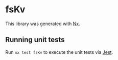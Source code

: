 # fsKv

This library was generated with [Nx](https://nx.dev).

## Running unit tests

Run `nx test fsKv` to execute the unit tests via [Jest](https://jestjs.io).
